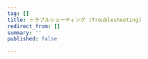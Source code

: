 ```yaml
---
tag: []
title: トラブルシューティング (Troubleshooting)
redirect_from: []
summary: ''
published: false

---
```

